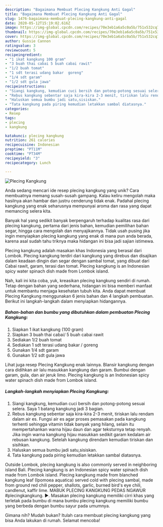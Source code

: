 ```yaml
---
description: "Bagaimana Membuat Plecing Kangkung Anti Gagal"
title: "Bagaimana Membuat Plecing Kangkung Anti Gagal"
slug: 1476-bagaimana-membuat-plecing-kangkung-anti-gagal
date: 2020-05-12T15:19:02.616Z
image: https://img-global.cpcdn.com/recipes/70e3eb1a6a5c0a5b/751x532cq70/plecing-kangkung-foto-resep-utama.jpg
thumbnail: https://img-global.cpcdn.com/recipes/70e3eb1a6a5c0a5b/751x532cq70/plecing-kangkung-foto-resep-utama.jpg
cover: https://img-global.cpcdn.com/recipes/70e3eb1a6a5c0a5b/751x532cq70/plecing-kangkung-foto-resep-utama.jpg
author: Gussie Cannon
ratingvalue: 3
reviewcount: 5
recipeingredient:
- "1 ikat kangkung 100 gram"
- "3 buah thai cabai 5 buah cabai rawit"
- "1/2 buah tomat"
- "1 sdt terasi udang bakar  goreng"
- "1/4 sdt garam"
- "1/2 sdt gula jawa"
recipeinstructions:
- "Siangi kangkung, kemudian cuci bersih dan potong-potong sesuai selera. Saya 1 batang kangkung jadi 3 bagian."
- "Rebus kangkung sebentar saja kira-kira 2-3 menit, tiriskan lalu rendam dalam air es. Fungsi air es agar proses pemasakan pada kangkung terhenti sehingga vitamin tidak banyak yang hilang, selain itu mempertahankan warna hijau daun dan agar teksturnya tetap renyah. Jika ingin warna kangkung hijau masukkan sedikit garam kedalam air rebusan kangkung. Setelah kangkung direndam kemudian tiriskan dan sisihkan."
- "Haluskan semua bumbu jadi satu,sisiskan."
- "Tata kangkung pada piring kemudian letakkan sambal diatasnya."
categories:
- Resep
tags:
- plecing
- kangkung

katakunci: plecing kangkung 
nutrition: 261 calories
recipecuisine: Indonesian
preptime: "PT11M"
cooktime: "PT34M"
recipeyield: "3"
recipecategory: Lunch

---
```



![Plecing Kangkung](https://img-global.cpcdn.com/recipes/70e3eb1a6a5c0a5b/751x532cq70/plecing-kangkung-foto-resep-utama.jpg)

Anda sedang mencari ide resep plecing kangkung yang unik? Cara membuatnya memang susah-susah gampang. Kalau keliru mengolah maka hasilnya akan hambar dan justru cenderung tidak enak. Padahal plecing kangkung yang enak seharusnya mempunyai aroma dan rasa yang dapat memancing selera kita.

Banyak hal yang sedikit banyak berpengaruh terhadap kualitas rasa dari plecing kangkung, pertama dari jenis bahan, kemudian pemilihan bahan segar, hingga cara mengolah dan menyajikannya. Tidak usah pusing jika ingin menyiapkan plecing kangkung yang enak di mana pun anda berada, karena asal sudah tahu triknya maka hidangan ini bisa jadi sajian istimewa.

Plecing kangkung adalah masakan khas Indonesia yang berasal dari Lombok. Plecing kangkung terdiri dari kangkung yang direbus dan disajikan dalam keadaan dingin dan segar dengan sambal tomat, yang dibuat dari Cabai rawit, garam, terasi dan tomat. Plecing kangkung is an Indonesian spicy water spinach dish made from Lombok island.


Nah, kali ini kita coba, yuk, kreasikan plecing kangkung sendiri di rumah. Tetap dengan bahan yang sederhana, hidangan ini bisa memberi manfaat untuk membantu menjaga kesehatan tubuh kita. Anda dapat membuat Plecing Kangkung menggunakan 6 jenis bahan dan 4 langkah pembuatan. Berikut ini langkah-langkah dalam menyiapkan hidangannya.

<!--inarticleads1-->

##### Bahan-bahan dan bumbu yang dibutuhkan dalam pembuatan Plecing Kangkung:

1. Siapkan 1 ikat kangkung (100 gram)
1. Siapkan 3 buah thai cabai/ 5 buah cabai rawit
1. Sediakan 1/2 buah tomat
1. Sediakan 1 sdt terasi udang bakar / goreng
1. Gunakan 1/4 sdt garam
1. Gunakan 1/2 sdt gula jawa


Lihat juga resep Plecing Kangkung enak lainnya. Blansir kangkung dengan cara didihkan air lalu masukkan kangkung dan garam. Bumbui dengan garam, gula, dan air jeruk limo. Plecing kangkung is an Indonesian spicy water spinach dish made from Lombok island. 

<!--inarticleads2-->

##### Langkah-langkah menyiapkan Plecing Kangkung:

1. Siangi kangkung, kemudian cuci bersih dan potong-potong sesuai selera. Saya 1 batang kangkung jadi 3 bagian.
1. Rebus kangkung sebentar saja kira-kira 2-3 menit, tiriskan lalu rendam dalam air es. Fungsi air es agar proses pemasakan pada kangkung terhenti sehingga vitamin tidak banyak yang hilang, selain itu mempertahankan warna hijau daun dan agar teksturnya tetap renyah. Jika ingin warna kangkung hijau masukkan sedikit garam kedalam air rebusan kangkung. Setelah kangkung direndam kemudian tiriskan dan sisihkan.
1. Haluskan semua bumbu jadi satu,sisiskan.
1. Tata kangkung pada piring kemudian letakkan sambal diatasnya.


Outside Lombok, plecing kangkung is also commonly served in neighboring island Bali. Plecing kangkung is an Indonesian spicy water spinach dish made from Lombok island. Plecing kangkung made from blanched kangkung leaf (Ipomoea aquatica) served cold with plecing sambal, made from ground red chili pepper, shallots, garlic, burned bird&#39;s eye chili, candlenut, kaffir lime. MABUK PLECING KANGKUNG PEDAS NGAWUR #plecingkangkung. ►. Masakan plecing kangkung memiliki cirri khas yang terletak pada bumbu di mana bumbu plecing kangkung memiliki bumbu yang berbeda dengan bumbu sayur pada umumnya. 

Gimana nih? Mudah bukan? Itulah cara membuat plecing kangkung yang bisa Anda lakukan di rumah. Selamat mencoba!
